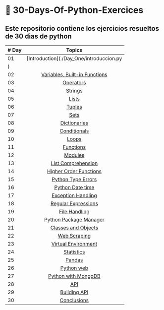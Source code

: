 # 🐍 30-Days-Of-Python-Exercices

## Este repositorio contiene los ejercicios resueltos de 30 dias de python

| # Day |                                                 Topics                                                  |
| ----- | :-----------------------------------------------------------------------------------------------------: |
| 01    |                                [Introduction](./Day_One/introduccion.py                                 |
| )     |
| 02    | [Variables, Built-in Functions](./02_Day_Variables_builtin_functions/02_variables_builtin_functions.md) |
| 03    |                             [Operators](./03_Day_Operators/03_operators.md)                             |
| 04    |                                [Strings](./04_Day_Strings/04_strings.md)                                |
| 05    |                                   [Lists](./05_Day_Lists/05_lists.md)                                   |
| 06    |                                 [Tuples](./06_Day_Tuples/06_tuples.md)                                  |
| 07    |                                    [Sets](./07_Day_Sets/07_sets.md)                                     |
| 08    |                        [Dictionaries](./08_Day_Dictionaries/08_dictionaries.md)                         |
| 09    |                        [Conditionals](./09_Day_Conditionals/09_conditionals.md)                         |
| 10    |                                   [Loops](./10_Day_Loops/10_loops.md)                                   |
| 11    |                             [Functions](./11_Day_Functions/11_functions.md)                             |
| 12    |                                [Modules](./12_Day_Modules/12_modules.md)                                |
| 13    |               [List Comprehension](./13_Day_List_comprehension/13_list_comprehension.md)                |
| 14    |         [Higher Order Functions](./14_Day_Higher_order_functions/14_higher_order_functions.md)          |
| 15    |               [Python Type Errors](./15_Day_Python_type_errors/15_python_type_errors.md)                |
| 16    |                   [Python Date time](./16_Day_Python_date_time/16_python_datetime.md)                   |
| 17    |               [Exception Handling](./17_Day_Exception_handling/17_exception_handling.md)                |
| 18    |              [Regular Expressions](./18_Day_Regular_expressions/18_regular_expressions.md)              |
| 19    |                       [File Handling](./19_Day_File_handling/19_file_handling.md)                       |
| 20    |         [Python Package Manager](./20_Day_Python_package_manager/20_python_package_manager.md)          |
| 21    |              [Classes and Objects](./21_Day_Classes_and_objects/21_classes_and_objects.md)              |
| 22    |                        [Web Scraping](./22_Day_Web_scraping/22_web_scraping.md)                         |
| 23    |              [Virtual Environment](./23_Day_Virtual_environment/23_virtual_environment.md)              |
| 24    |                           [Statistics](./24_Day_Statistics/24_statistics.md)                            |
| 25    |                                 [Pandas](./25_Day_Pandas/25_pandas.md)                                  |
| 26    |                           [Python web](./26_Day_Python_web/26_python_web.md)                            |
| 27    |              [Python with MongoDB](./27_Day_Python_with_mongodb/27_python_with_mongodb.md)              |
| 28    |                                      [API](./28_Day_API/28_API.md)                                      |
| 29    |                        [Building API](./29_Day_Building_API/29_building_API.md)                         |
| 30    |                          [Conclusions](./30_Day_Conclusions/30_conclusions.md)                          |
